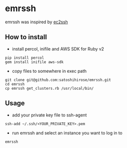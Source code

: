 # emrssh
emrssh was inspired by  [ec2ssh](https://github.com/sumikawa/ec2ssh)

## How to install

- install percol, inifile and AWS SDK for Ruby v2

```
pip install percol
gem install inifile aws-sdk
```

- copy files to somewhere in exec path
 
```
git clone git@github.com:satoshihirose/emrssh.git
cd emrssh
cp emrssh get_clusters.rb /usr/local/bin/
```

## Usage

- add your private key file to ssh-agent

```
ssh-add ~/.ssh/<YOUR_PRIVATE_KEY>.pem
```

- run emrssh and select an instance you want to log in to

```
emrssh
```
